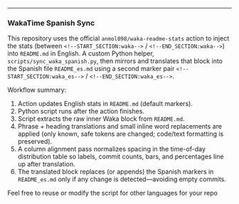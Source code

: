 ---

### WakaTime Spanish Sync

This repository uses the official `anmol098/waka-readme-stats` action to inject the stats (between `<!--START_SECTION:waka-->` / `<!--END_SECTION:waka-->`) into `README.md` in English. A custom Python helper, `scripts/sync_waka_spanish.py`, then mirrors and translates that block into the Spanish file `README_es.md` using a second marker pair `<!--START_SECTION:waka_es-->` / `<!--END_SECTION:waka_es-->`.

Workflow summary:

1. Action updates English stats in `README.md` (default markers).
2. Python script runs after the action finishes.
3. Script extracts the raw inner Waka block from `README.md`.
4. Phrase + heading translations and small inline word replacements are applied (only known, safe tokens are changed; code/text formatting is preserved).
5. A column alignment pass normalizes spacing in the time-of-day distribution table so labels, commit counts, bars, and percentages line up after translation.
6. The translated block replaces (or appends) the Spanish markers in `README_es.md` only if any change is detected—avoiding empty commits.

Feel free to reuse or modify the script for other languages for your repo
